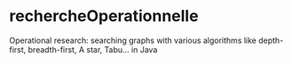 # rechercheOperationnelle
Operational research: searching graphs with various algorithms like depth-first, breadth-first, A star, Tabu... in Java
